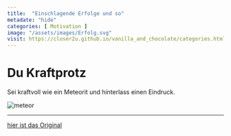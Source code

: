 ```yaml
--- 
title:  "Einschlagende Erfolge und so"
metadate: "hide"
categories: [ Motivation ]
image: "/assets/images/Erfolg.svg"
visit: https://closer2u.github.io/vanilla_and_chocolate/categories.html#motivation
---
```


Du Kraftprotz
=============

Sei kraftvoll wie ein Meteorit und hinterlass einen Eindruck.

![meteor](https://cdn.icon-icons.com/icons2/2481/PNG/512/meteor_space_asteroid_icon_149819.png)

***

[hier ist das Original](https://closer2u.github.io/vanilla_and_chocolate/categories.html#motivation)
